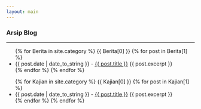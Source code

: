 ```yaml
---
layout: main
---
```


### Arsip Blog
---

<ul>
  {% for Berita in site.category %}
    <span id="{{ Berita[0] }}" class="Berita">{{ Berita[0] }}</span>
    {% for post in Berita[1] %}
      <li><span>{{ post.date | date_to_string }}</span> - <a href="{{ site.baseurl }}{{ post.url }}">{{ post.title }}</a>
      {{ post.excerpt }}</li>
    {% endfor %}
  {% endfor %}
</ul>

<ul>
  {% for Kajian in site.category %}
    <span id="{{ Kajian[0] }}" class="Kajian">{{ Kajian[0] }}</span>
    {% for post in Kajian[1] %}
      <li><span>{{ post.date | date_to_string }}</span> - <a href="{{ site.baseurl }}{{ post.url }}">{{ post.title }}</a>
      {{ post.excerpt }}</li>
    {% endfor %}
  {% endfor %}
</ul>
